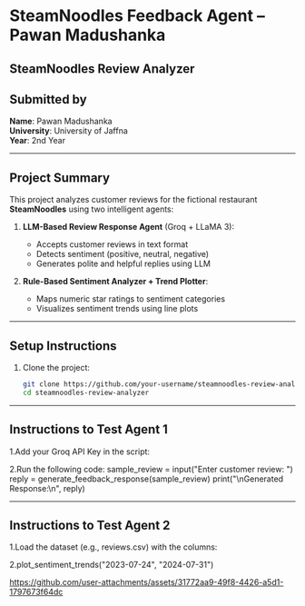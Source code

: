 #  SteamNoodles Feedback Agent – Pawan Madushanka

## SteamNoodles Review Analyzer

##  Submitted by
**Name**: Pawan Madushanka  
**University**: University of Jaffna  
**Year**: 2nd Year  

---

##  Project Summary

This project analyzes customer reviews for the fictional restaurant **SteamNoodles** using two intelligent agents:

1. **LLM-Based Review Response Agent** (Groq + LLaMA 3):  
   - Accepts customer reviews in text format  
   - Detects sentiment (positive, neutral, negative)  
   - Generates polite and helpful replies using LLM

2. **Rule-Based Sentiment Analyzer + Trend Plotter**:  
   - Maps numeric star ratings to sentiment categories  
   - Visualizes sentiment trends using line plots

---

##  Setup Instructions

1. Clone the project:
   ```bash
   git clone https://github.com/your-username/steamnoodles-review-analyzer.git
   cd steamnoodles-review-analyzer
   
---


##  Instructions to Test Agent 1
1.Add your Groq API Key in the script:

2.Run the following code:
sample_review = input("Enter customer review: ")
reply = generate_feedback_response(sample_review)
print("\nGenerated Response:\n", reply)

---
##  Instructions to Test Agent 2
1.Load the dataset (e.g., reviews.csv) with the columns:

2.plot_sentiment_trends("2023-07-24", "2024-07-31")



https://github.com/user-attachments/assets/31772aa9-49f8-4426-a5d1-1797673f64dc

